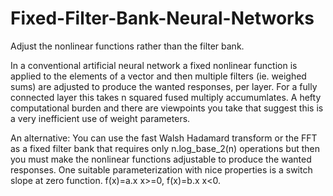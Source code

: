 # Fixed-Filter-Bank-Neural-Networks
Adjust the nonlinear functions rather than the filter bank.

In a conventional artificial neural network a fixed nonlinear function is applied to the elements of a vector and then multiple filters (ie. weighed sums) are adjusted to produce the wanted responses, per layer. For a fully connected layer this takes n squared fused multiply accumumlates.  A hefty computational burden and there are viewpoints you take that suggest this is a very inefficient use of weight parameters.

An alternative:
You can use the fast Walsh Hadamard transform or the FFT as a fixed filter bank that requires only n.log_base_2(n) operations but then you must make the nonlinear functions adjustable to produce the wanted responses.  One suitable parameterization with nice properties is a switch slope at zero function.  f(x)=a.x x>=0, f(x)=b.x x<0.

